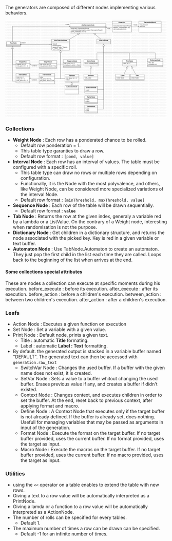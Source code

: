 
The generators are composed of different nodes implementing various behaviors.

![WordGenerator Class Diagram](/wordgenerator/uml.jpg "Tables Structure.")

### Collections

- **Weight Node** : Each row has a ponderated chance to be rolled.
  - Default row ponderation = 1.
  - This table type garanties to draw a row.
  - Default row format : `[pond, value]`
- **Interval Node** : Each row has an interval of values. The table must be configured with a specific roll.
  - This table type can draw no rows or multiple rows depending on configuration.
  - Functionally, it is the Node with the most polyvalence, and others, like Weight Node, can be considered more specialized variations of the interval Node.
  - Default row format : `[minThreshold, maxThreshold, value]`
- **Sequence Node** : Each row of the table will be drawn sequentially.
  - Default row format : __`value`__
- **Tab Node** : Returns the row at the given index, generaly a variable red by a lambda or a ListValue.
    On the contrary of a Weight node, interesting when randomisation is not the purpose.
- **Dictionary Node** : Get children in a dictionary structure, and returns the node associated with the 
    picked key. Key is red in a given variable or text buffer.
- **Automaton Node** : Use TabNode.Automaton to create an automaton.
    They just pop the first child in the list each time they are called.
    Loops back to the beginning of the list when arrives at the end.

#### Some collections special attributes
These are nodes a collection can execute at specific moments during his execution.
before_execute : before its execution.
after_execute  : after its execution.
before_action  : before a children's execution.
between_action : between two children's execution.
after_action   : after a children's execution.

### Leafs
- Action Node : Executes a given function on execution
- Set Node : Set a variable with a given value.
- Print Node : Default node, prints a given text.
  - Title : automatic __Title__ formating.
  - Label : automatic __Label : Text__ formatting.
- By default. the generated output is stacked in a variable buffer named "DEFAULT".
  The generated text can then be accessed with `generation.raw_text`
  - SwitchVar Node : Changes the used buffer. If a buffer with the given name does not exist, it is created.
  - SetVar Node : Sets a value to a buffer whitout changing the used buffer. Erases previous value if any, and creates a buffer if didn't existed.
  - Context Node : Changes context, and executes children in order to set the buffer.
    At the end, reset back to previous context, after applying format and macro. 
  - Define Node : A Context Node that executes only if the target buffer is not already defined.
    If the buffer is already set, does nothing. Usefull for managing variables that may be passed as arguments in input of the generation.
  - Format Node : Execute the format on the target buffer.
    If no target buffer provided, uses the current buffer.
    If no format provided, uses the target as input.
  - Macro Node : Execute the macros on the target buffer.
    If no target buffer provided, uses the current buffer.
    If no macro provided, uses the target as input.

### Utilities
 - using the `<<` operator on a table enables to extend the table with new rows.
 - Giving a text to a row value will be automatically interpreted as a PrintNode.
 - Giving a lamda or a function to a row value will be automatically interpreted as a ActionNode.
 - The number of rolls can be specified for every tables.
   - Default 1.
 - The maximum number of times a row can be drawn can be specified.
   - Default -1 for an infinite number of times.
